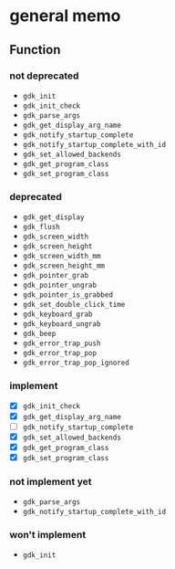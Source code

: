 general memo
============

Function
--------

### not deprecated

* `gdk_init`
* `gdk_init_check`
* `gdk_parse_args`
* `gdk_get_display_arg_name`
* `gdk_notify_startup_complete`
* `gdk_notify_startup_complete_with_id`
* `gdk_set_allowed_backends`
* `gdk_get_program_class`
* `gdk_set_program_class`

### deprecated

* `gdk_get_display`
* `gdk_flush`
* `gdk_screen_width`
* `gdk_screen_height`
* `gdk_screen_width_mm`
* `gdk_screen_height_mm`
* `gdk_pointer_grab`
* `gdk_pointer_ungrab`
* `gdk_pointer_is_grabbed`
* `gdk_set_double_click_time`
* `gdk_keyboard_grab`
* `gdk_keyboard_ungrab`
* `gdk_beep`
* `gdk_error_trap_push`
* `gdk_error_trap_pop`
* `gdk_error_trap_pop_ignored`

### implement

* [x] `gdk_init_check`
* [x] `gdk_get_display_arg_name`
* [ ] `gdk_notify_startup_complete`
* [x] `gdk_set_allowed_backends`
* [x] `gdk_get_program_class`
* [x] `gdk_set_program_class`

### not implement yet
* `gdk_parse_args`
* `gdk_notify_startup_complete_with_id`

### won't implement

* `gdk_init`
